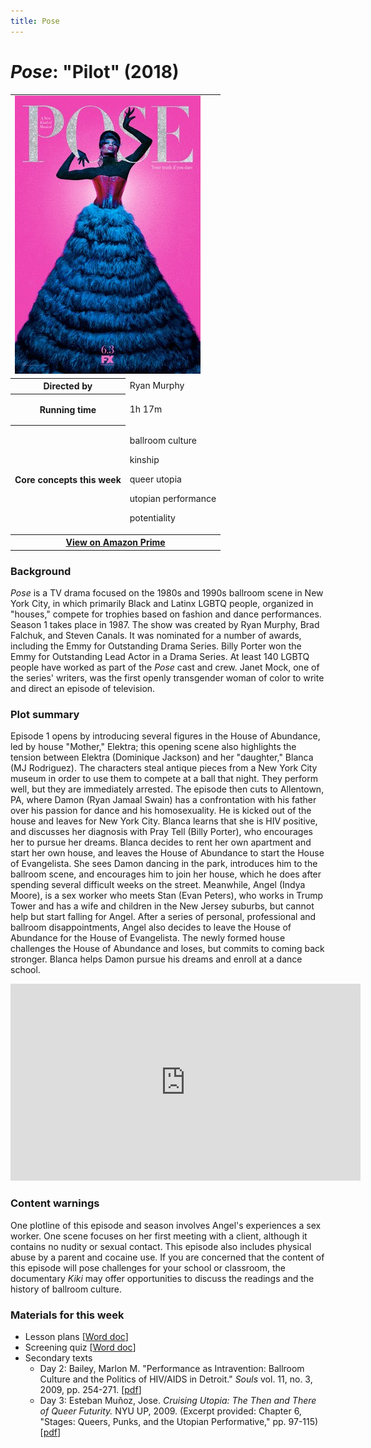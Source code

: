 ```yaml
---
title: Pose
---
```

# *Pose*: "Pilot" (2018)

<table class="infobox"><tbody>
<tr><td colspan="2" class="infobox-center">

<a href="/modules/unit 4: queer utopias/pose.jpg">
<img src="/modules/unit 4: queer utopias/pose.jpg" class="infobox-poster" />
</a></td></tr>

<tr><th scope="row" class="infobox-label">Directed by</th><td class="infobox-data">
Ryan Murphy
</td></tr><tr><th scope="row" class="infobox-label">Running time</th><td class="infobox-data">

1h 17m

</td></tr><tr><th scope="row" class="infobox-label">Core concepts this week</th><td class="infobox-data">

<p>ballroom culture</p>
<p>kinship</p>
<p>queer utopia</p>
<p>utopian performance</p>
<p>potentiality</p>

</td></tr><tr><th colspan="2" class="infobox-center">
<a href="https://www.amazon.com/gp/video/detail/B07D4RLKRD/ref=atv_dp_season_select_s1">
View on Amazon Prime</a></th></tr></tbody></table>

### Background
*Pose* is a TV drama focused on the 1980s and 1990s ballroom scene in New York City, in which primarily Black and Latinx LGBTQ people, organized in "houses," compete for trophies based on fashion and dance performances. Season 1 takes place in 1987. The show was created by Ryan Murphy, Brad Falchuk, and Steven Canals. It was nominated for a number of awards, including the Emmy for Outstanding Drama Series. Billy Porter won the Emmy for Outstanding Lead Actor in a Drama Series. At least 140 LGBTQ people have worked as part of the *Pose* cast and crew. Janet Mock, one of the series' writers, was the first openly transgender woman of color to write and direct an episode of television.

### Plot summary
Episode 1 opens by introducing several figures in the House of Abundance, led by house "Mother," Elektra; this opening scene also highlights the tension between Elektra (Dominique Jackson) and her "daughter," Blanca (MJ Rodriguez). The characters steal antique pieces from a New York City museum in order to use them to compete at a ball that night. They perform well, but they are immediately arrested. The episode then cuts to Allentown, PA, where Damon (Ryan Jamaal Swain) has a confrontation with his father over his passion for dance and his homosexuality. He is kicked out of the house and leaves for New York City. Blanca learns that she is HIV positive, and discusses her diagnosis with Pray Tell (Billy Porter), who encourages her to pursue her dreams. Blanca decides to rent her own apartment and start her own house, and leaves the House of Abundance to start the House of Evangelista. She sees Damon dancing in the park, introduces him to the ballroom scene, and encourages him to join her house, which he does after spending several difficult weeks on the street. Meanwhile, Angel (Indya Moore), is a sex worker who meets Stan (Evan Peters), who works in Trump Tower and has a wife and children in the New Jersey suburbs, but cannot help but start falling for Angel. After a series of personal, professional and ballroom disappointments, Angel also decides to leave the House of Abundance for the House of Evangelista. The newly formed house challenges the House of Abundance and loses, but commits to coming back stronger. Blanca helps Damon pursue his dreams and enroll at a dance school.    

<div class="video-container">
<iframe width="560" height="315" src="https://www.youtube.com/embed/_t4YuPXdLZw" frameborder="0" allow="accelerometer; autoplay; clipboard-write; encrypted-media; gyroscope; picture-in-picture" allowfullscreen></iframe>
</div>

### Content warnings
One plotline of this episode and season involves Angel's experiences a sex worker. One scene focuses on her first meeting with a client, although it contains no nudity or sexual contact. This episode also includes physical abuse by a parent and cocaine use. If you are concerned that the content of this episode will pose challenges for your school or classroom, the documentary *Kiki* may offer opportunities to discuss the readings and the history of ballroom culture.

### Materials for this week
* Lesson plans [<a href="/modules/unit 4: queer utopias/Pose LP.docx" download>Word doc</a>]
* Screening quiz [<a href="/modules/unit 4: queer utopias/Pose Screening Quiz.docx" download>Word doc</a>]
* Secondary texts
    * Day 2: Bailey, Marlon M. "Performance as Intravention: Ballroom Culture and the Politics of HIV/AIDS in Detroit." *Souls* vol. 11, no. 3, 2009, pp. 254-271. [<a href="/modules/unit 4: queer utopias/Performance as Intravention.pdf" download>pdf</a>]
    * Day 3: Esteban Muñoz, Jose. *Cruising Utopia: The Then and There of Queer Futurity.* NYU UP, 2009. (Excerpt provided: Chapter 6, "Stages: Queers, Punks, and the Utopian Performative," pp. 97-115) [<a href="/modules/unit 4: queer utopias/Munoz Stages.pdf" download>pdf</a>]
